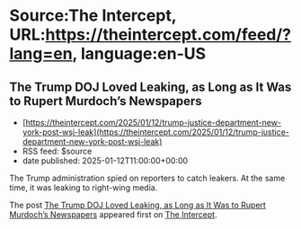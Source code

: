# Source:The Intercept, URL:https://theintercept.com/feed/?lang=en, language:en-US

## The Trump DOJ Loved Leaking, as Long as It Was to Rupert Murdoch’s Newspapers
 - [https://theintercept.com/2025/01/12/trump-justice-department-new-york-post-wsj-leak](https://theintercept.com/2025/01/12/trump-justice-department-new-york-post-wsj-leak)
 - RSS feed: $source
 - date published: 2025-01-12T11:00:00+00:00

<p>The Trump administration spied on reporters to catch leakers. At the same time, it was leaking to right-wing media.</p>
<p>The post <a href="https://theintercept.com/2025/01/12/trump-justice-department-new-york-post-wsj-leak/">The Trump DOJ Loved Leaking, as Long as It Was to Rupert Murdoch’s Newspapers</a> appeared first on <a href="https://theintercept.com">The Intercept</a>.</p>

